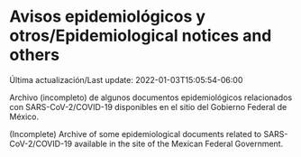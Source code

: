 # Avisos epidemiológicos y otros/Epidemiological notices and others

Última actualización/Last update: 2022-01-03T15:05:54-06:00

Archivo (incompleto) de algunos documentos epidemiológicos relacionados con SARS-CoV-2/COVID-19 disponibles en el sitio del Gobierno Federal de México.

(Incomplete) Archive of some epidemiological documents related to SARS-CoV-2/COVID-19 available in the site of the Mexican Federal Government.
